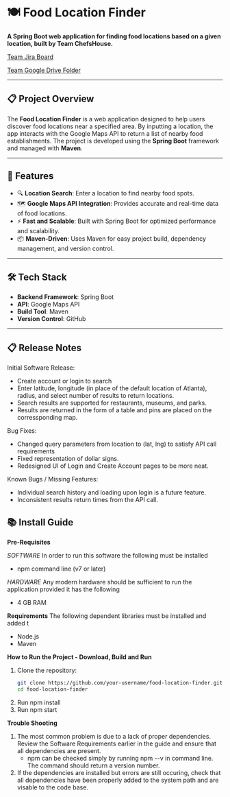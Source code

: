 # 🍽️ Food Location Finder

**A Spring Boot web application for finding food locations based on a given location, built by Team ChefsHouse.**

[Team Jira Board](https://gatech-cs-3300-team.atlassian.net/jira/software/projects/DO/boards/1)

[Team Google Drive Folder](https://drive.google.com/drive/folders/1ox0vkPHtiTBqb879qKNTD0goqUHFb6Hs)

---

## 📋 Project Overview

The **Food Location Finder** is a web application designed to help users discover food locations near a specified area. By inputting a location, the app interacts with the Google Maps API to return a list of nearby food establishments. The project is developed using the **Spring Boot** framework and managed with **Maven**.

---

## 🚀 Features

- 🔍 **Location Search**: Enter a location to find nearby food spots.
- 🗺️ **Google Maps API Integration**: Provides accurate and real-time data of food locations.
- ⚡ **Fast and Scalable**: Built with Spring Boot for optimized performance and scalability.
- 📦 **Maven-Driven**: Uses Maven for easy project build, dependency management, and version control.

---

## 🛠️ Tech Stack

- **Backend Framework**: Spring Boot
- **API**: Google Maps API
- **Build Tool**: Maven
- **Version Control**: GitHub

---

## 📋 Release Notes

Initial Software Release:

* Create account or login to search
* Enter latitude, longitude (in place of the default location of Atlanta), radius, and select number of results to return locations.
* Search results are supported for restaurants, museums, and parks.
* Results are returned in the form of a table and pins are placed on the corressponding map.

Bug Fixes:

* Changed query parameters from location to (lat, lng) to satisfy API call requirements
* Fixed representation of dollar signs.
* Redesigned UI of Login and Create Account pages to be more neat.

Known Bugs / Missing Features:

* Individual search history and loading upon login is a future feature.
* Inconsistent results return times from the API call.

## 📚 Install Guide

**Pre-Requisites**

*SOFTWARE*
In order to run this software the following must be installed
-  npm command line (v7 or later)

*HARDWARE*
Any modern hardware should be sufficient to run the application provided it has the following
- 4 GB RAM


**Requirements**
The following dependent libraries must be installed and added t
- Node.js
- Maven

**How to Run the Project - Download, Build and Run**

1. Clone the repository:
   ```bash
   git clone https://github.com/your-username/food-location-finder.git
   cd food-location-finder
2. Run npm install
3. Run npm start

**Trouble Shooting**

1. The most common problem is due to a lack of proper dependencies. Review the Software Requirements earlier in the guide and ensure that all dependencies are present.
   - npm can be checked simply by running npm --v in command line. The command should return a version number.
2. If the dependencies are installed but errors are still occuring, check that all dependencies have been properly added to the system path and are visable to the code base.

